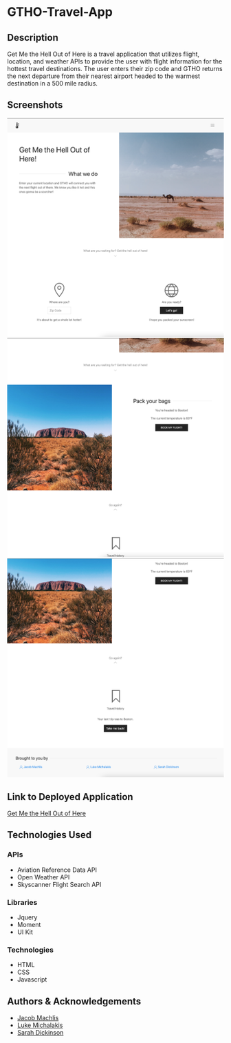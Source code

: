 # GTHO-Travel-App

## Description
Get Me the Hell Out of Here is a travel application that utilizes flight, location, and weather APIs to provide the user with flight information for the hottest travel destinations. The user enters their zip code and GTHO returns the next departure from their nearest airport headed to the warmest destination in a 500 mile radius.


## Screenshots
![GTHO application user input screenshot](assets/img/gtho_screenshot1.png)
![GTHO application results screenshot](assets/img/gtho_screenshot2.png)
![GTHO application history and credit screenshot](assets/img/gtho_screenshot3.png)


## Link to Deployed Application
[Get Me the Hell Out of Here](https://michalakisluke.github.io/GTHO-Travel-App/)


## Technologies Used
### APIs
* Aviation Reference Data API
* Open Weather API
* Skyscanner Flight Search API

### Libraries
* Jquery
* Moment
* UI Kit

### Technologies
* HTML
* CSS
* Javascript


## Authors & Acknowledgements
* [Jacob Machlis](https://github.com/flumanuck)
* [Luke Michalakis](https://github.com/michalakisluke)
* [Sarah Dickinson](https://github.com/sarahdickinson)
